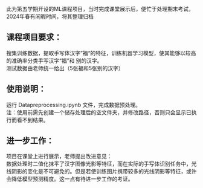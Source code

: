 此为第五学期开设的ML课程项目，当时完成课堂展示后，便忙于处理期末考试，2024年春有闲暇时间，将其整理归档

## 课程项目要求：
搜集训练数据，提取手写体汉字”福“的特征，训练机器学习模型，使其能够以较高的准确率分类手写汉字“福”和 别的汉字。   
测试数据由老师统一给出（5张福和5张别的汉字）

## 使用说明：

运行 Datapreprocessing.ipynb 文件，完成数据预处理。  
注：使用前需先创建一个储存处理后的空文件夹，并修改路径，否则只会显示已执行而看不到结果。



## 进一步工作：
项目在课堂上进行展示，老师提出改进意见：  
数据处理时二值化抹平了汉字图像光影等特征，而在实际的手写体识别任务中，光线阴影的变化是不可避免的。但是若使训练图片携带较多的光线阴影等特征，或许会降低模型预测精度。这一点有待进一步工作的考证。
